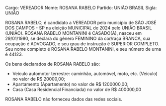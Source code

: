 Cargo: VEREADOR
Nome: ROSANA RABELO
Partido: UNIÃO BRASIL
Sigla: UNIÃO

ROSANA RABELO, é candidato a VEREADOR pelo município de SÃO JOSÉ DOS CAMPOS - SP na eleição MUNICIPAL de 2024 pelo UNIÃO BRASIL (UNIÃO).
ROSANA RABELO MONTANINI é CASADO(A), nasceu em 29/01/1980, se declara do gênero FEMININO da cor/raça BRANCA, sua ocupação é ADVOGADO, e seu grau de instrução é SUPERIOR COMPLETO.
Seu nome completo é ROSANA RABELO MONTANINI, e seu número de urna é 44123.

Os bens declarados de ROSANA RABELO são: 
- Veículo automotor terrestre: caminhão, automóvel, moto, etc. (Veiculo) no valor de R$ 20000,00;
- Apartamento (Apartamento) no valor de R$ 1200000,00;
- Casa (Casa Residencial Financiada) no valor de R$ 400000,00

ROSANA RABELO não forneceu dados das redes sociais.